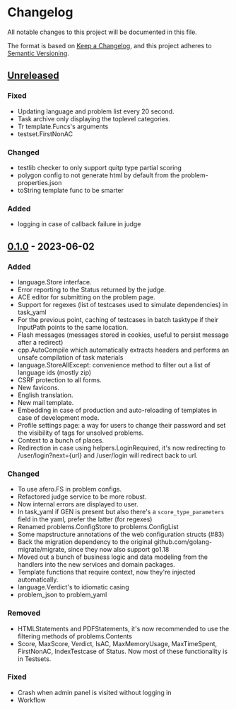 # Changelog

All notable changes to this project will be documented in this file.

The format is based on [Keep a Changelog](https://keepachangelog.com/en/1.0.0/),
and this project adheres to [Semantic Versioning](https://semver.org/spec/v2.0.0.html).

## [Unreleased]

### Fixed
- Updating language and problem list every 20 second.
- Task archive only displaying the toplevel categories.
- Tr template.Funcs's arguments
- testset.FirstNonAC

### Changed
- testlib checker to only support quitp type partial scoring
- polygon config to not generate html by default from the problem-properties.json
- toString template func to be smarter

### Added
- logging in case of callback failure in judge

## [0.1.0] - 2023-06-02

### Added

- language.Store interface.
- Error reporting to the Status returned by the judge.
- ACE editor for submitting on the problem page.
- Support for regexes (list of testcases used to simulate dependencies) in task_yaml
- For the previous point, caching of testcases in batch tasktype if their InputPath points to the same location.
- Flash messages (messages stored in cookies, useful to persist message after a redirect)
- cpp.AutoCompile which automatically extracts headers and performs an unsafe compilation of task materials
- language.StoreAllExcept: convenience method to filter out a list of language ids (mostly zip)
- CSRF protection to all forms.
- New favicons.
- English translation.
- New mail template.
- Embedding in case of production and auto-reloading of templates in case of development mode.
- Profile settings page: a way for users to change their password and set the visibility of tags for unsolved problems.
- Context to a bunch of places.
- Redirection in case using helpers.LoginRequired, it's now redirecting to /user/login?next={url} and /user/login will redirect back to url.

### Changed

- To use afero.FS in problem configs.
- Refactored judge service to be more robust.
- Now internal errors are displayed to user.
- In task_yaml if GEN is present but also there's a `score_type_parameters` field in the yaml, prefer the latter (for regexes)
- Renamed problems.ConfigStore to problems.ConfigList
- Some mapstructure annotations of the web configuration structs (#83)
- Back the migration dependency to the original github.com/golang-migrate/migrate, since they now also support go1.18
- Moved out a bunch of business logic and data modeling from the handlers into the new services and domain packages.
- Template functions that require context, now they're injected automatically.
- language.Verdict's to idiomatic casing
- problem_json to problem_yaml

### Removed

- HTMLStatements and PDFStatements, it's now recommended to use the filtering methods of problems.Contents
- Score, MaxScore, Verdict, IsAC, MaxMemoryUsage, MaxTimeSpent, FirstNonAC, IndexTestcase of Status. Now most of these functionality is in Testsets.

### Fixed

- Crash when admin panel is visited without logging in
- Workflow

[unreleased]: https://github.com/mraron/njudge/compare/v0.1.0...HEAD
[0.1.0]: https://github.com/mraron/njudge/releases/tag/v0.1.0